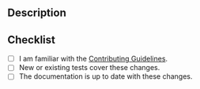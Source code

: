 ## Description
<!-- Provide a standalone description of changes in this PR. -->
<!-- Reference any issues closed by this PR with "closes #1234". -->
<!-- Note: The pull request title will be included in the CHANGELOG. -->

## Checklist
- [ ] I am familiar with the [Contributing Guidelines](https://github.com/rapidsai/cudf/blob/HEAD/CONTRIBUTING.md).
- [ ] New or existing tests cover these changes.
- [ ] The documentation is up to date with these changes.
